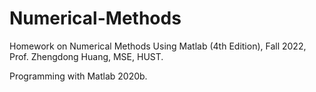 # Numerical-Methods
Homework on Numerical Methods Using Matlab (4th Edition), Fall 2022, Prof. Zhengdong Huang, MSE, HUST.

Programming with Matlab 2020b.


